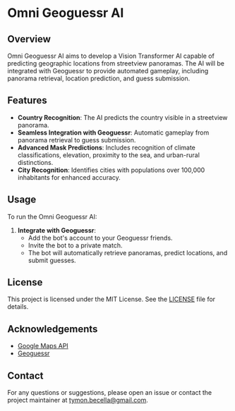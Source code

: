 # Omni Geoguessr AI

## Overview

Omni Geoguessr AI aims to develop a Vision Transformer AI capable of predicting geographic locations from streetview panoramas. The AI will be integrated with Geoguessr to provide automated gameplay, including panorama retrieval, location prediction, and guess submission.

## Features

- **Country Recognition**: The AI predicts the country visible in a streetview panorama.
- **Seamless Integration with Geoguessr**: Automatic gameplay from panorama retrieval to guess submission.
- **Advanced Mask Predictions**: Includes recognition of climate classifications, elevation, proximity to the sea, and urban-rural distinctions.
- **City Recognition**: Identifies cities with populations over 100,000 inhabitants for enhanced accuracy.

## Usage

To run the Omni Geoguessr AI:

1. **Integrate with Geoguessr**:
    - Add the bot's account to your Geoguessr friends.
    - Invite the bot to a private match.
    - The bot will automatically retrieve panoramas, predict locations, and submit guesses.

## License

This project is licensed under the MIT License. See the [LICENSE](LICENSE) file for details.

## Acknowledgements

- [Google Maps API](https://cloud.google.com/maps-platform/)
- [Geoguessr](https://www.geoguessr.com/)

## Contact

For any questions or suggestions, please open an issue or contact the project maintainer at [tymon.becella@gmail.com](mailto:tymon.becella@gmail.com).
